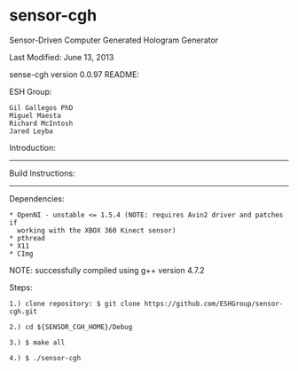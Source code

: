 sensor-cgh
==========

Sensor-Driven Computer Generated Hologram Generator

Last Modified: June 13, 2013

sense-cgh version 0.0.97 README:
 
ESH Group:

	Gil Gallegos PhD
	Miguel Maesta
	Richard McIntosh
	Jared Leyba
	
Introduction:
******************************************************************************


Build Instructions:
******************************************************************************

Dependencies:
	
	* OpenNI - unstable <= 1.5.4 (NOTE: requires Avin2 driver and patches if 
	  working with the XBOX 360 Kinect sensor)
	* pthread
	* X11
	* CImg


NOTE: successfully compiled using g++ version 4.7.2

Steps:

	1.) clone repository: $ git clone https://github.com/ESHGroup/sensor-cgh.git

	2.) cd ${SENSOR_CGH_HOME}/Debug

	3.) $ make all

	4.) $ ./sensor-cgh



